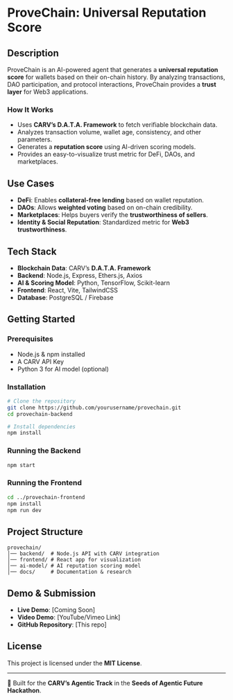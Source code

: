 # ProveChain: Universal Reputation Score

## Description
ProveChain is an AI-powered agent that generates a **universal reputation score** for wallets based on their on-chain history. By analyzing transactions, DAO participation, and protocol interactions, ProveChain provides a **trust layer** for Web3 applications.

### How It Works
- Uses **CARV’s D.A.T.A. Framework** to fetch verifiable blockchain data.
- Analyzes transaction volume, wallet age, consistency, and other parameters.
- Generates a **reputation score** using AI-driven scoring models.
- Provides an easy-to-visualize trust metric for DeFi, DAOs, and marketplaces.

## Use Cases
- **DeFi**: Enables **collateral-free lending** based on wallet reputation.
- **DAOs**: Allows **weighted voting** based on on-chain credibility.
- **Marketplaces**: Helps buyers verify the **trustworthiness of sellers**.
- **Identity & Social Reputation**: Standardized metric for **Web3 trustworthiness**.

## Tech Stack
- **Blockchain Data**: CARV’s **D.A.T.A. Framework**
- **Backend**: Node.js, Express, Ethers.js, Axios
- **AI & Scoring Model**: Python, TensorFlow, Scikit-learn
- **Frontend**: React, Vite, TailwindCSS
- **Database**: PostgreSQL / Firebase

## Getting Started
### Prerequisites
- Node.js & npm installed
- A CARV API Key
- Python 3 for AI model (optional)

### Installation
```sh
# Clone the repository
git clone https://github.com/yourusername/provechain.git
cd provechain-backend

# Install dependencies
npm install
```

### Running the Backend
```sh
npm start
```

### Running the Frontend
```sh
cd ../provechain-frontend
npm install
npm run dev
```

## Project Structure
```
provechain/
│── backend/  # Node.js API with CARV integration
│── frontend/ # React app for visualization
│── ai-model/ # AI reputation scoring model
│── docs/     # Documentation & research
```

## Demo & Submission
- **Live Demo**: [Coming Soon]
- **Video Demo**: [YouTube/Vimeo Link]
- **GitHub Repository**: [This repo]

## License
This project is licensed under the **MIT License**.

---
🚀 Built for the **CARV’s Agentic Track** in the **Seeds of Agentic Future Hackathon**.
